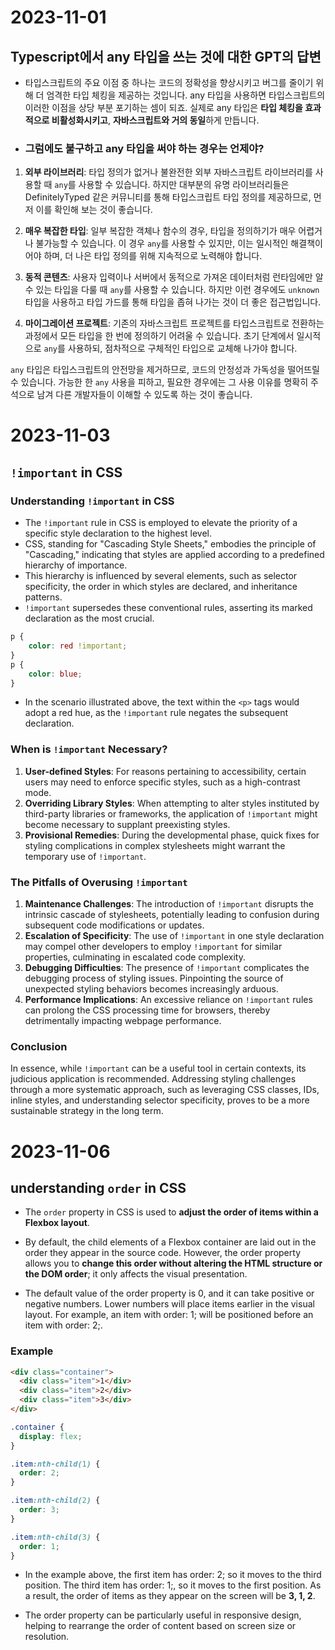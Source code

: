 # 2023-11-01
## Typescript에서 any 타입을 쓰는 것에 대한 GPT의 답변
- 타입스크립트의 주요 이점 중 하나는 코드의 정확성을 향상시키고 버그를 줄이기 위해 더 엄격한 타입 체킹을 제공하는 것입니다. any 타입을 사용하면 타입스크립트의 이러한 이점을 상당 부분 포기하는 셈이 되죠. 실제로 any 타입은 **타입 체킹을 효과적으로 비활성화시키고**, **자바스크립트와 거의 동일**하게 만듭니다.

- ### 그럼에도 불구하고 any 타입을 써야 하는 경우는 언제야?

1. **외부 라이브러리**: 타입 정의가 없거나 불완전한 외부 자바스크립트 라이브러리를 사용할 때 `any`를 사용할 수 있습니다. 하지만 대부분의 유명 라이브러리들은 DefinitelyTyped 같은 커뮤니티를 통해 타입스크립트 타입 정의를 제공하므로, 먼저 이를 확인해 보는 것이 좋습니다.
    
2. **매우 복잡한 타입**: 일부 복잡한 객체나 함수의 경우, 타입을 정의하기가 매우 어렵거나 불가능할 수 있습니다. 이 경우 `any`를 사용할 수 있지만, 이는 일시적인 해결책이어야 하며, 더 나은 타입 정의를 위해 지속적으로 노력해야 합니다.
    
3. **동적 콘텐츠**: 사용자 입력이나 서버에서 동적으로 가져온 데이터처럼 런타임에만 알 수 있는 타입을 다룰 때 `any`를 사용할 수 있습니다. 하지만 이런 경우에도 `unknown` 타입을 사용하고 타입 가드를 통해 타입을 좁혀 나가는 것이 더 좋은 접근법입니다.
    
4. **마이그레이션 프로젝트**: 기존의 자바스크립트 프로젝트를 타입스크립트로 전환하는 과정에서 모든 타입을 한 번에 정의하기 어려울 수 있습니다. 초기 단계에서 일시적으로 `any`를 사용하되, 점차적으로 구체적인 타입으로 교체해 나가야 합니다.
    
`any` 타입은 타입스크립트의 안전망을 제거하므로, 코드의 안정성과 가독성을 떨어뜨릴 수 있습니다. 가능한 한 `any` 사용을 피하고, 필요한 경우에는 그 사용 이유를 명확히 주석으로 남겨 다른 개발자들이 이해할 수 있도록 하는 것이 좋습니다.



# 2023-11-03
## `!important` in CSS
### Understanding `!important` in CSS

- The `!important` rule in CSS is employed to elevate the priority of a specific style declaration to the highest level.
- CSS, standing for "Cascading Style Sheets," embodies the principle of "Cascading," indicating that styles are applied according to a predefined hierarchy of importance.
- This hierarchy is influenced by several elements, such as selector specificity, the order in which styles are declared, and inheritance patterns.
- `!important` supersedes these conventional rules, asserting its marked declaration as the most crucial.

```css
p {
    color: red !important;
}
p {
    color: blue;
}
```

- In the scenario illustrated above, the text within the `<p>` tags would adopt a red hue, as the `!important` rule negates the subsequent declaration.

### When is `!important` Necessary?

1. **User-defined Styles**: For reasons pertaining to accessibility, certain users may need to enforce specific styles, such as a high-contrast mode.
2. **Overriding Library Styles**: When attempting to alter styles instituted by third-party libraries or frameworks, the application of `!important` might become necessary to supplant preexisting styles.
3. **Provisional Remedies**: During the developmental phase, quick fixes for styling complications in complex stylesheets might warrant the temporary use of `!important`.

### The Pitfalls of Overusing `!important`

1. **Maintenance Challenges**: The introduction of `!important` disrupts the intrinsic cascade of stylesheets, potentially leading to confusion during subsequent code modifications or updates.
2. **Escalation of Specificity**: The use of `!important` in one style declaration may compel other developers to employ `!important` for similar properties, culminating in escalated code complexity.
3. **Debugging Difficulties**: The presence of `!important` complicates the debugging process of styling issues. Pinpointing the source of unexpected styling behaviors becomes increasingly arduous.
4. **Performance Implications**: An excessive reliance on `!important` rules can prolong the CSS processing time for browsers, thereby detrimentally impacting webpage performance.

### Conclusion

In essence, while `!important` can be a useful tool in certain contexts, its judicious application is recommended. Addressing styling challenges through a more systematic approach, such as leveraging CSS classes, IDs, inline styles, and understanding selector specificity, proves to be a more sustainable strategy in the long term.


# 2023-11-06
## understanding `order` in CSS
- The `order` property in CSS is used to **adjust the order of items within a Flexbox layout**.
- By default, the child elements of a Flexbox container are laid out in the order they appear in the source code. However, the order property allows you to **change this order without altering the HTML structure or the DOM order**; it only affects the visual presentation.

- The default value of the order property is 0, and it can take positive or negative numbers. Lower numbers will place items earlier in the visual layout. For example, an item with order: 1; will be positioned before an item with order: 2;.

### Example
```html
<div class="container">
  <div class="item">1</div>
  <div class="item">2</div>
  <div class="item">3</div>
</div>
```
```css
.container {
  display: flex;
}

.item:nth-child(1) {
  order: 2;
}

.item:nth-child(2) {
  order: 3;
}

.item:nth-child(3) {
  order: 1;
}
```
- In the example above, the first item has order: 2; so it moves to the third position. The third item has order: 1;, so it moves to the first position. As a result, the order of items as they appear on the screen will be **3, 1, 2**.

- The order property can be particularly useful in responsive design, helping to rearrange the order of content based on screen size or resolution.
